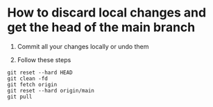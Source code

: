 # How to discard local changes and get the head of the main branch

1. Commit all your changes locally or undo them

2. Follow these steps
```console
git reset --hard HEAD
git clean -fd
git fetch origin
git reset --hard origin/main
git pull
```
